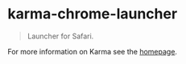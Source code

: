# karma-chrome-launcher

> Launcher for Safari.

For more information on Karma see the [homepage].


[homepage]: http://karma-runner.github.com
